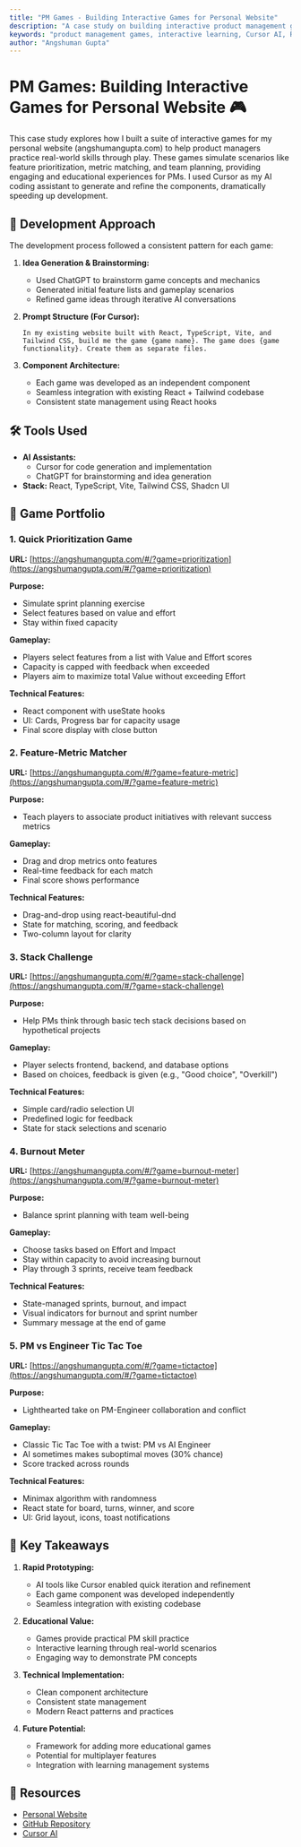 ```yaml
---
title: "PM Games - Building Interactive Games for Personal Website"
description: "A case study on building interactive product management games using AI coding assistants"
keywords: "product management games, interactive learning, Cursor AI, React, TypeScript, Vite, Tailwind CSS"
author: "Angshuman Gupta"
---
```


# PM Games: Building Interactive Games for Personal Website 🎮

<div class="content-box">

This case study explores how I built a suite of interactive games for my personal website (angshumangupta.com) to help product managers practice real-world skills through play. These games simulate scenarios like feature prioritization, metric matching, and team planning, providing engaging and educational experiences for PMs. I used Cursor as my AI coding assistant to generate and refine the components, dramatically speeding up development.

</div>

## 🎯 Development Approach

<div class="content-box">

The development process followed a consistent pattern for each game:

1. **Idea Generation & Brainstorming:**
   - Used ChatGPT to brainstorm game concepts and mechanics
   - Generated initial feature lists and gameplay scenarios
   - Refined game ideas through iterative AI conversations

2. **Prompt Structure (For Cursor):**
   ```
   In my existing website built with React, TypeScript, Vite, and Tailwind CSS, build me the game {game name}. The game does {game functionality}. Create them as separate files.
   ```

3. **Component Architecture:**
   - Each game was developed as an independent component
   - Seamless integration with existing React + Tailwind codebase
   - Consistent state management using React hooks

</div>

## 🛠️ Tools Used

<div class="content-box">

- **AI Assistants:** 
  - Cursor for code generation and implementation
  - ChatGPT for brainstorming and idea generation
- **Stack:** React, TypeScript, Vite, Tailwind CSS, Shadcn UI

</div>

## 🎲 Game Portfolio

### 1. Quick Prioritization Game

<div class="content-box">

**URL:** [https://angshumangupta.com/#/?game=prioritization](https://angshumangupta.com/#/?game=prioritization)

**Purpose:**
- Simulate sprint planning exercise
- Select features based on value and effort
- Stay within fixed capacity

**Gameplay:**
- Players select features from a list with Value and Effort scores
- Capacity is capped with feedback when exceeded
- Players aim to maximize total Value without exceeding Effort

**Technical Features:**
- React component with useState hooks
- UI: Cards, Progress bar for capacity usage
- Final score display with close button

</div>

### 2. Feature-Metric Matcher

<div class="content-box">

**URL:** [https://angshumangupta.com/#/?game=feature-metric](https://angshumangupta.com/#/?game=feature-metric)

**Purpose:**
- Teach players to associate product initiatives with relevant success metrics

**Gameplay:**
- Drag and drop metrics onto features
- Real-time feedback for each match
- Final score shows performance

**Technical Features:**
- Drag-and-drop using react-beautiful-dnd
- State for matching, scoring, and feedback
- Two-column layout for clarity

</div>

### 3. Stack Challenge

<div class="content-box">

**URL:** [https://angshumangupta.com/#/?game=stack-challenge](https://angshumangupta.com/#/?game=stack-challenge)

**Purpose:**
- Help PMs think through basic tech stack decisions based on hypothetical projects

**Gameplay:**
- Player selects frontend, backend, and database options
- Based on choices, feedback is given (e.g., "Good choice", "Overkill")

**Technical Features:**
- Simple card/radio selection UI
- Predefined logic for feedback
- State for stack selections and scenario

</div>

### 4. Burnout Meter

<div class="content-box">

**URL:** [https://angshumangupta.com/#/?game=burnout-meter](https://angshumangupta.com/#/?game=burnout-meter)

**Purpose:**
- Balance sprint planning with team well-being

**Gameplay:**
- Choose tasks based on Effort and Impact
- Stay within capacity to avoid increasing burnout
- Play through 3 sprints, receive team feedback

**Technical Features:**
- State-managed sprints, burnout, and impact
- Visual indicators for burnout and sprint number
- Summary message at the end of game

</div>

### 5. PM vs Engineer Tic Tac Toe

<div class="content-box">

**URL:** [https://angshumangupta.com/#/?game=tictactoe](https://angshumangupta.com/#/?game=tictactoe)

**Purpose:**
- Lighthearted take on PM-Engineer collaboration and conflict

**Gameplay:**
- Classic Tic Tac Toe with a twist: PM vs AI Engineer
- AI sometimes makes suboptimal moves (30% chance)
- Score tracked across rounds

**Technical Features:**
- Minimax algorithm with randomness
- React state for board, turns, winner, and score
- UI: Grid layout, icons, toast notifications

</div>

## 🎯 Key Takeaways

<div class="content-box">

1. **Rapid Prototyping:**
   - AI tools like Cursor enabled quick iteration and refinement
   - Each game component was developed independently
   - Seamless integration with existing codebase

2. **Educational Value:**
   - Games provide practical PM skill practice
   - Interactive learning through real-world scenarios
   - Engaging way to demonstrate PM concepts

3. **Technical Implementation:**
   - Clean component architecture
   - Consistent state management
   - Modern React patterns and practices

4. **Future Potential:**
   - Framework for adding more educational games
   - Potential for multiplayer features
   - Integration with learning management systems

</div>

## 🔗 Resources

<div class="content-box">

- [Personal Website](https://angshumangupta.com)
- [GitHub Repository](https://github.com/angshu-min-js/angshumangupta.com)
- [Cursor AI](https://cursor.sh)

</div> 